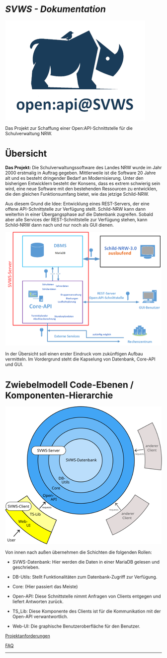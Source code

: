 ***SVWS - Dokumentation***
====================

![Open-api-logo-klein.png](./graphics/Open-api-logo-klein.png)

Das Projekt zur Schaffung einer Open:API-Schnittstelle für die Schulverwaltung NRW.


# Übersicht

**Das Projekt:** 
Die Schulverwaltungssoftware des Landes NRW wurde im Jahr 2000 erstmalig in Auftrag gegeben.
Mittlerweile ist die Software 20 Jahre alt und es besteht dringender Bedarf an Modernisierung.
Unter den bisherigen Entwicklern besteht der Konsens, dass es extrem schwierig sein wird, eine neue Software mit den bestehenden Ressourcen zu entwicklen, die den gleichen Funktionsumfang bietet, wie das jetzige Schild-NRW.

Aus diesem Grund die Idee: Entwicklung eines REST-Servers, der eine offene API-Schnittstelle zur Verfügung stellt.
Schild-NRW kann dann weiterhin in einer Übergangsphase auf die Datenbank zugreifen.
Sobald aber alle Services der REST-Schnittstelle zur Verfügung stehen, kann Schild-NRW dann nach und nur noch als GUI dienen.



![Übersicht-REST](./graphics/700px-Uebersicht-REST-Server-01.png)



In der Übersicht soll einen erster Eindruck vom zukünftigen Aufbau vermitteln.
Im Vordergrund steht die Kapselung von Datenbank, Core-API und GUI.


# Zwiebelmodell Code-Ebenen / Komponenten-Hierarchie

![Übersicht-REST](./graphics/Zwiebelmodell_SVWS-Server_und_SVWS-Client.png)

Von innen nach außen übernehmen die Schichten die folgenden Rollen:

- SVWS-Datenbank: Hier werden die Daten in einer MariaDB gelesen und geschrieben.
- DB-Utils: Stellt Funktionalitäten zum Datenbank-Zugriff zur Verfügung.
- Core: (Hier passiert das Meiste)
- Open-API: Diese Schnittstelle nimmt Anfragen von Clients entgegen und liefert Antworten zurück.

- TS_Lib: Diese Komponente des Clients ist für die Kommunikation mit der Open-API verwantwortlich.
- Web-UI: Die graphische Benutzeroberfläche für den Benutzer.

[Projektanforderungen](Projektanforderungen.md)

[FAQ](FAQ.md)


----
